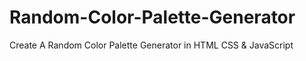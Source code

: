 # Random-Color-Palette-Generator
Create A Random Color Palette Generator in HTML CSS &amp; JavaScript
